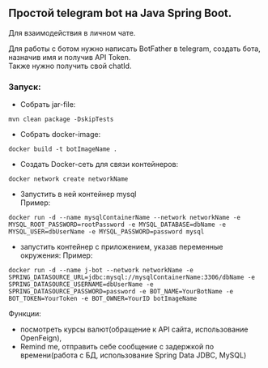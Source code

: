 ## Простой telegram bot на Java Spring Boot.  
Для взаимодействия в личном чате.

Для работы с ботом нужно написать BotFather в telegram, создать бота, назначив имя
и получив API Token.  
Также нужно получить свой chatId.  

### Запуск:

* Собрать jar-file:  
```
mvn clean package -DskipTests
```
* Собрать docker-image:  
```
docker build -t botImageName .
```
* Создать Docker-сеть для связи контейнеров:  
```
docker network create networkName
```
* Запустить в ней контейнер mysql  
Пример:  
```
docker run -d --name mysqlContainerName --network networkName -e MYSQL_ROOT_PASSWORD=rootPassword -e MYSQL_DATABASE=dbName -e MYSQL_USER=dbUserName -e MYSQL_PASSWORD=password mysql
```
* запустить контейнер с приложением, указав переменные окружения:
Пример:  
```
docker run -d --name j-bot --network networkName -e SPRING_DATASOURCE_URL=jdbc:mysql://mysqlContainerName:3306/dbName -e SPRING_DATASOURCE_USERNAME=dbUserName -e SPRING_DATASOURCE_PASSWORD=password -e BOT_NAME=YourBotName -e BOT_TOKEN=YourToken -e BOT_OWNER=YourID botImageName
```

Функции:  
* посмотреть курсы валют(обращение к API сайта, использование OpenFeign),
* Remind me, отправить себе сообщение с задержкой по времени(работа с БД, использование Spring Data JDBC, MySQL)